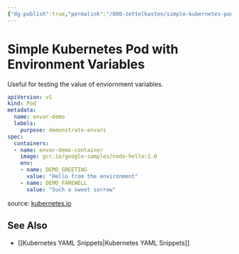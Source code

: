 ```yaml
---
{"dg-publish":true,"permalink":"/000-zettelkasten/simple-kubernetes-pod-with-environment-variables/","tags":["type/code-snippet, topic/kubernetes"],"noteIcon":""}
---
```



# Simple Kubernetes Pod with Environment Variables

Useful for testing the value of enviornment variables.

```yaml
apiVersion: v1
kind: Pod
metadata:
  name: envar-demo
  labels:
    purpose: demonstrate-envars
spec:
  containers:
  - name: envar-demo-container
    image: gcr.io/google-samples/node-hello:1.0
    env:
    - name: DEMO_GREETING
      value: "Hello from the environment"
    - name: DEMO_FAREWELL
      value: "Such a sweet sorrow"
```

source: [kubernetes.io](https://kubernetes.io/docs/tasks/inject-data-application/define-environment-variable-container/#define-an-environment-variable-for-a-container)
## See Also

- [[Kubernetes YAML Snippets\|Kubernetes YAML Snippets]]